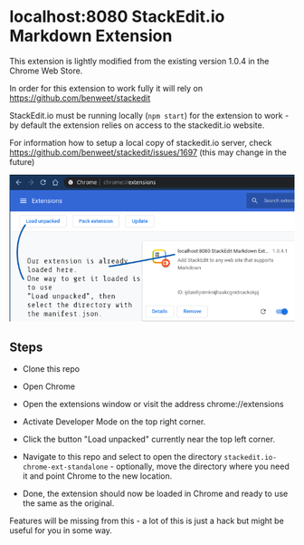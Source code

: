 # localhost:8080 StackEdit.io Markdown Extension

This extension is lightly modified from the existing version 1.0.4 in the Chrome Web Store.

In order for this extension to work fully it will rely on https://github.com/benweet/stackedit

StackEdit.io must be running locally (`npm start`) for the extension to work - by default the extension relies on access to the stackedit.io website.

For information how to setup a local copy of stackedit.io server, check https://github.com/benweet/stackedit/issues/1697
(this may change in the future)

![image](chrome-load-ext.png)

## Steps

* Clone this repo

* Open Chrome

* Open the extensions window or visit the address chrome://extensions

* Activate Developer Mode on the top right corner.

* Click the button "Load unpacked" currently near the top left corner.

* Navigate to this repo and select to open the directory `stackedit.io-chrome-ext-standalone` - optionally, move the directory where you need it and point Chrome to the new location.

* Done, the extension should now be loaded in Chrome and ready to use the same as the original.

Features will be missing from this - a lot of this is just a hack but might be useful for you in some way.

